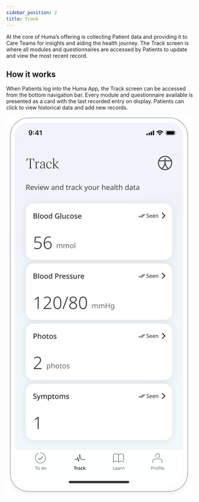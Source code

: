 ```yaml
---
sidebar_position: 2
title: Track
---
```


At the core of Huma’s offering is collecting Patient data and providing it to Care Teams for insights and aiding the health journey. The Track screen is where all modules and questionnaires are accessed by Patients to update and view the most recent record.

## How it works

When Patients log into the Huma App, the Track screen can be accessed from the bottom navigation bar. Every module and questionnaire available is presented as a card with the last recorded entry on display. Patients can click to view historical data and add new records.

![Track in Huma App](./assets/track.svg)